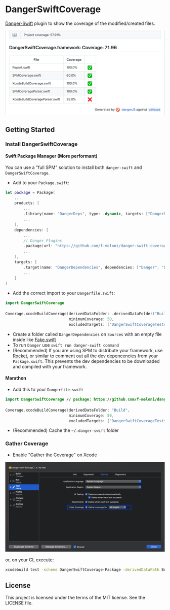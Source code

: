# DangerSwiftCoverage

[Danger-Swift](https://github.com/danger/swift) plugin to show the coverage of the modified/created files.

![DangerSwiftCoverage](Images/DangerSwiftCoverage.png)

## Getting Started

### Install DangerSwiftCoverage
#### Swift Package Manager (More performant)
You can use a "full SPM" solution to install both `danger-swift` and `DangerSwiftCoverage`.

- Add to your `Package.swift`:

```swift
let package = Package(
    ...
    products: [
        ...
        .library(name: "DangerDeps", type: .dynamic, targets: ["DangerDependencies"]), // dev
        ...
    ],
    dependencies: [
        ...
        // Danger Plugins
        .package(url: "https://github.com/f-meloni/danger-swift-coverage", from: "0.1.0") // dev
        ...
    ],
    targets: [
        .target(name: "DangerDependencies", dependencies: ["Danger", "DangerSwiftCoverage"]), // dev
        ...
    ]
)
```

- Add the correct import to your `Dangerfile.swift`:
```swift
import DangerSwiftCoverage

Coverage.xcodeBuildCoverage(derivedDataFolder: .derivedDataFolder("Build"), 
                            minimumCoverage: 50, 
                            excludedTargets: ["DangerSwiftCoverageTests.xctest"])
```

- Create a folder called `DangerDependencies` on `Sources` with an empty file inside like [Fake.swift](Sources/DangerDependencies/Fake.swift)
- To run `Danger` use `swift run danger-swift command`
- (Recommended) If you are using SPM to distribute your framework, use [Rocket](https://github.com/f-meloni/Rocket), or similar to comment out all the dev depencencies from your `Package.swift`.
This prevents the dev dependencies to be downloaded and compiled with your framework.

#### Marathon
- Add this to your `Dangerfile.swift`

```swift
import DangerSwiftCoverage // package: https://github.com/f-meloni/danger-swift-coverage

Coverage.xcodeBuildCoverage(derivedDataFolder: "Build", 
                            minimumCoverage: 50, 
                            excludedTargets: ["DangerSwiftCoverageTests.xctest"])
```

- (Recommended) Cache the `~/.danger-swift` folder

### Gather Coverage

- Enable "Gather the Coverage" on Xcode 

![GatherCoverage](Images/GatherCoverage.png)

or, on your CI, execute: 
```bash
xcodebuild test -scheme DangerSwiftCoverage-Package -derivedDataPath Build/ -enableCodeCoverage YES
```

## License
This project is licensed under the terms of the MIT license. See the LICENSE file.
